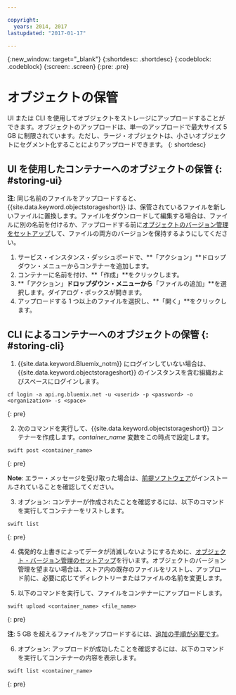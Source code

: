 ```yaml
---

copyright:
  years: 2014, 2017
lastupdated: "2017-01-17"

---
```

{:new_window: target="_blank"}
{:shortdesc: .shortdesc}
{:codeblock: .codeblock}
{:screen: .screen}
{:pre: .pre}

# オブジェクトの保管

UI または CLI を使用してオブジェクトをストレージにアップロードすることができます。オブジェクトのアップロードは、単一のアップロードで最大サイズ 5 GB に制限されています。ただし、ラージ・オブジェクトは、小さいオブジェクトにセグメント化することによりアップロードできます。
{: shortdesc}


## UI を使用したコンテナーへのオブジェクトの保管 {: #storing-ui}

**注**: 同じ名前のファイルをアップロードすると、{{site.data.keyword.objectstorageshort}} は、保管されているファイルを新しいファイルに置換します。ファイルをダウンロードして編集する場合は、ファイルに別の名前を付けるか、アップロードする前に[オブジェクトのバージョン管理をセットアップ](/docs/services/ObjectStorage/os_versioning.html)して、ファイルの両方のバージョンを保持するようにしてください。


1. サービス・インスタンス・ダッシュボードで、**「アクション」**ドロップダウン・メニューからコンテナーを追加します。
2. コンテナーに名前を付け、**「作成」**をクリックします。
3. **「アクション」**ドロップダウン・メニューから**「ファイルの追加」**を選択します。ダイアログ・ボックスが開きます。
4. アップロードする 1 つ以上のファイルを選択し、**「開く」**をクリックします。



## CLI によるコンテナーへのオブジェクトの保管 {: #storing-cli}

1. {{site.data.keyword.Bluemix_notm}} にログインしていない場合は、{{site.data.keyword.objectstorageshort}} のインスタンスを含む組織およびスペースにログインします。

  ```
  cf login -a api.ng.bluemix.net -u <userid> -p <password> -o <organization> -s <space>
  ```
  {: pre}

2. 次のコマンドを実行して、{{site.data.keyword.objectstorageshort}} コンテナーを作成します。*container_name* 変数をこの時点で設定します。

  ```
  swift post <container_name>
  ```
  {: pre}

**Note**: エラー・メッセージを受け取った場合は、[前提ソフトウェア](/docs/services/ObjectStorage/os_configuring.html#install-swift-client)がインストールされていることを確認してください。

3. オプション: コンテナーが作成されたことを確認するには、以下のコマンドを実行してコンテナーをリストします。

  ```
  swift list
  ```
  {: pre}

4. 偶発的な上書きによってデータが消滅しないようにするために、[オブジェクト・バージョン管理のセットアップ](/docs/services/ObjectStorage/os_versioning.html)を行います。オブジェクトのバージョン管理を望まない場合は、ストア内の既存のファイルをリストし、アップロード前に、必要に応じてディレクトリーまたはファイルの名前を変更します。

5. 以下のコマンドを実行して、ファイルをコンテナーにアップロードします。

  ```
  swift upload <container_name> <file_name>
  ```
  {: pre}

  **注**: 5 GB を超えるファイルをアップロードするには、[追加の手順が必要です](/docs/services/ObjectStorage/os_large_files.html)。

6. オプション: アップロードが成功したことを確認するには、以下のコマンドを実行してコンテナーの内容を表示します。

  ```
  swift list <container_name>
  ```
  {: pre}
